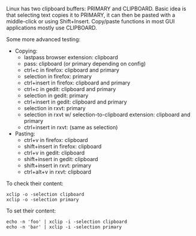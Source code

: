 Linux has two clipboard buffers: PRIMARY and CLIPBOARD. Basic idea is that selecting text copies it to PRIMARY, it can then be pasted with a middle-click or using Shift+Insert. Copy/paste functions in most GUI applications mostly use CLIPBOARD.

Some more advanced testing:

- Copying:
  - lastpass browser extension: clipboard
  - pass: clipboard (or primary depending on config)
  - ctrl+c in firefox: clipboard and primary
  - selection in firefox: primary
  - ctrl+insert in firefox: clipboard and primary
  - ctrl+c in gedit: clipboard and primary
  - selection in gedit: primary
  - ctrl+insert in gedit: clipboard and primary
  - selection in rxvt: primary
  - selection in rxvt w/ selection-to-clipboard extension: clipboard and primary
  - ctrl+insert in rxvt: (same as selection)
- Pasting:
  - ctrl+v in firefox: clipboard
  - shift+insert in firefox: clipboard
  - ctrl+v in gedit: clipboard
  - shift+insert in gedit: clipboard
  - shift+insert in rxvt: primary
  - ctrl+alt+v in rxvt: clipboard

To check their content:
```
xclip -o -selection clipboard
xclip -o -selection primary
```

To set their content:
```
echo -n 'foo' | xclip -i -selection clipboard
echo -n 'bar' | xclip -i -selection primary
```
